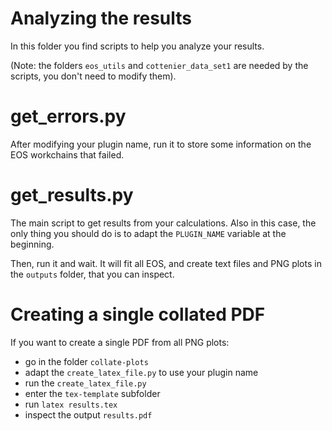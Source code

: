 # Analyzing the results

In this folder you find scripts to help you analyze your results.

(Note: the folders `eos_utils` and `cottenier_data_set1` are needed by the scripts, you don't need to modify them).

# get_errors.py

After modifying your plugin name, run it to store some information on the EOS workchains that failed.

# get_results.py

The main script to get results from your calculations.
Also in this case, the only thing you should do is to adapt the `PLUGIN_NAME` variable at the beginning.

Then, run it and wait. It will fit all EOS, and create text files and PNG plots in the `outputs` folder, that you can inspect.

# Creating a single collated PDF
If you want to create a single PDF from all PNG plots:

- go in the folder `collate-plots`
- adapt the `create_latex_file.py` to use your plugin name
- run the `create_latex_file.py`
- enter the `tex-template` subfolder
- run `latex results.tex`
- inspect the output `results.pdf`

